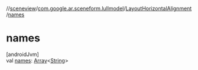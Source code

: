 //[sceneview](../../../index.md)/[com.google.ar.sceneform.lullmodel](../index.md)/[LayoutHorizontalAlignment](index.md)/[names](names.md)

# names

[androidJvm]\
val [names](names.md): [Array](https://kotlinlang.org/api/latest/jvm/stdlib/kotlin/-array/index.html)&lt;[String](https://developer.android.com/reference/kotlin/java/lang/String.html)&gt;
